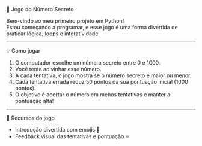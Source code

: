 🎯 Jogo do Número Secreto

Bem-vindo ao meu primeiro projeto em Python!  
Estou começando a programar, e esse jogo é uma forma divertida de praticar lógica, loops e interatividade.

---

💡 Como jogar

1. O computador escolhe um número secreto entre 0 e 1000.  
2. Você tenta adivinhar esse número.  
3. A cada tentativa, o jogo mostra se o número secreto é maior ou menor.  
4. Cada tentativa errada reduz 50 pontos da sua pontuação inicial (1000 pontos).  
5. O objetivo é acertar o número em menos tentativas e manter a pontuação alta!

---

🌟 Recursos do jogo

- Introdução divertida com emojis 🎉  
- Feedback visual das tentativas e pontuação ⭐
